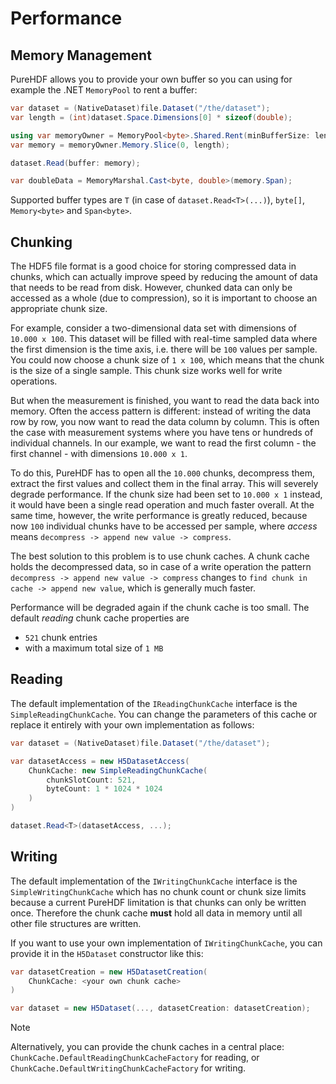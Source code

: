 # Performance

## Memory Management

PureHDF allows you to provide your own buffer so you can using for example the .NET `MemoryPool` to rent a buffer:

```cs
var dataset = (NativeDataset)file.Dataset("/the/dataset");
var length = (int)dataset.Space.Dimensions[0] * sizeof(double);

using var memoryOwner = MemoryPool<byte>.Shared.Rent(minBufferSize: length);
var memory = memoryOwner.Memory.Slice(0, length);

dataset.Read(buffer: memory);

var doubleData = MemoryMarshal.Cast<byte, double>(memory.Span);
```

Supported buffer types are `T` (in case of `dataset.Read<T>(...)`), `byte[]`, `Memory<byte>` and `Span<byte>`.

## Chunking

The HDF5 file format is a good choice for storing compressed data in chunks, which can actually improve speed by reducing the amount of data that needs to be read from disk. However, chunked data can only be accessed as a whole (due to compression), so it is important to choose an appropriate chunk size.

For example, consider a two-dimensional data set with dimensions of `10.000 x 100`. This dataset will be filled with real-time sampled data where the first dimension is the time axis, i.e. there will be `100` values per sample. You could now choose a chunk size of `1 x 100`, which means that the chunk is the size of a single sample. This chunk size works well for write operations. 

But when the measurement is finished, you want to read the data back into memory. Often the access pattern is different: instead of writing the data row by row, you now want to read the data column by column. This is often the case with measurement systems where you have tens or hundreds of individual channels. In our example, we want to read the first column - the first channel - with dimensions `10.000 x 1`. 

To do this, PureHDF has to open all the `10.000` chunks, decompress them, extract the first values and collect them in the final array. This will severely degrade performance. If the chunk size had been set to `10.000 x 1` instead, it would have been a single read operation and much faster overall. At the same time, however, the write performance is greatly reduced, because now `100` individual chunks have to be accessed per sample, where *access* means `decompress -> append new value -> compress`.

The best solution to this problem is to use chunk caches. A chunk cache holds the decompressed data, so in case of a write operation the pattern `decompress -> append new value -> compress` changes to `find chunk in cache -> append new value`, which is generally much faster. 

Performance will be degraded again if the chunk cache is too small. The default *reading* chunk cache properties are

- `521` chunk entries 
- with a maximum total size of `1 MB`

## Reading

The default implementation of the `IReadingChunkCache` interface is the  `SimpleReadingChunkCache`. You can change the parameters of this cache or replace it entirely with your own implementation as follows:

```cs
var dataset = (NativeDataset)file.Dataset("/the/dataset");

var datasetAccess = new H5DatasetAccess(
    ChunkCache: new SimpleReadingChunkCache(
        chunkSlotCount: 521, 
        byteCount: 1 * 1024 * 1024
    )
)

dataset.Read<T>(datasetAccess, ...);
```

## Writing

The default implementation of the `IWritingChunkCache` interface is the  `SimpleWritingChunkCache` which has no chunk count or chunk size limits because a current PureHDF limitation is that chunks can only be written once. Therefore the chunk cache **must** hold all data in memory until all other file structures are written.

If you want to use your own implementation of `IWritingChunkCache`, you can provide it in the `H5Dataset` constructor like this:

```cs
var datasetCreation = new H5DatasetCreation(
    ChunkCache: <your own chunk cache>
)

var dataset = new H5Dataset(..., datasetCreation: datasetCreation);
```

> [!NOTE]
> Alternatively, you can provide the chunk caches in a central place: `ChunkCache.DefaultReadingChunkCacheFactory` for reading, or `ChunkCache.DefaultWritingChunkCacheFactory` for writing.